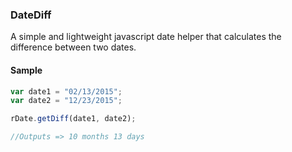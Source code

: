### DateDiff
A simple and lightweight javascript date helper that calculates the difference between two dates.

#### Sample

```js
var date1 = "02/13/2015";
var date2 = "12/23/2015";

rDate.getDiff(date1, date2);

//Outputs => 10 months 13 days
```